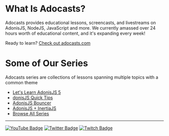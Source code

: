 # What Is Adocasts?
Adocasts provides educational lessons, screencasts, and livestreams on AdonisJS, NodeJS, JavaScript and more. We currently amassed over 24 hours worth of educational content, and it's expanding every week!

Ready to learn? [Check out adocasts.com](https://adocasts.com)

# Some of Our Series
 Adocasts series are collections of lessons spanning multiple topics with a common theme 
- [Let's Learn AdonisJS 5](https://adocasts.com/series/lets-learn-adonisjs-5)  
- [donisJS Quick Tips](https://adocasts.com/series/adonisjs-quick-tip)  
- [AdonisJS Bouncer](https://adocasts.com/series/adonisjs-bouncer)  
- [AdonisJS + InertiaJS](https://adocasts.com/series/adonisjs-inertiajs)
- [Browse All Series](https://adocasts.com/series)

---
[![YouTube Badge](https://img.shields.io/youtube/channel/subscribers/UCTEKX3KQAJi7_0-_rSz0Edg?logo=YouTube&style=for-the-badge)](https://youtube.com/adocasts)
[![Twitter Badge](https://img.shields.io/twitter/follow/adocasts?logo=twitter&logoColor=white&style=for-the-badge)](https://twitter.com/adocasts)
[![Twitch Badge](https://img.shields.io/twitch/status/adocasts?logo=twitch&logoColor=white&style=for-the-badge)](https://twitch.tv/adocasts)

